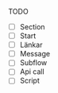 TODO
- [ ] Section
- [ ] Start
- [ ] Länkar
- [ ] Message
- [ ] Subflow
- [ ] Api call
- [ ] Script
